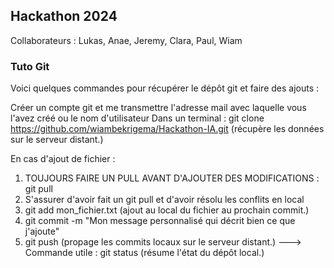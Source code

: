 ## Hackathon 2024 

Collaborateurs : Lukas, Anae, Jeremy, Clara, Paul, Wiam

### Tuto Git
Voici quelques commandes pour récupérer le dépôt git et faire des ajouts :

Créer un compte git et me transmettre l'adresse mail avec laquelle vous l'avez créé ou le nom d'utilisateur
Dans un terminal : git clone https://github.com/wiambekrigema/Hackathon-IA.git  (récupère les données sur le serveur distant.)

En cas d'ajout de fichier :

1. TOUJOURS FAIRE UN PULL AVANT D'AJOUTER DES MODIFICATIONS : git pull
2. S'assurer d'avoir fait un git pull et d'avoir résolu les conflits en local
3. git add mon_fichier.txt (ajout au local du fichier au prochain commit.)
4. git commit -m "Mon message personnalisé qui décrit bien ce que j'ajoute"
5. git push (propage les commits locaux sur le serveur distant.)
---> Commande utile : git status (résume l'état du dépôt local.)
